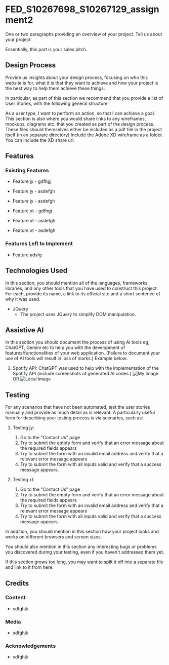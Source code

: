 # FED_S10267698_S10267129_assignment2
One or two paragraphs providing an overview of your project. Tell us about your project.

Essentially, this part is your sales pitch.
## Design Process
Provide us insights about your design process, focusing on who this website is for, what it is that they want to achieve and how your project is the best way to help them achieve these things.

In particular, as part of this section we recommend that you provide a list of User Stories, with the following general structure:

As a user type, I want to perform an action, so that I can achieve a goal.
This section is also where you would share links to any wireframes, mockups, diagrams etc. that you created as part of the design process. These files should themselves either be included as a pdf file in the project itself (in an separate directory) Include the Adobe XD wireframe as a folder. You can include the XD share url.
## Features
### Existing Features
- Feature jy - gdfhgj
- Feature jy - asdefgh
- Feature jy - asdefgh

- Feature xt - gdfhgj
- Feature xt - asdefgh
- Feature xt - asdefgh
### Features Left to Implement
- Feature adsfg
## Technologies Used
In this section, you should mention all of the languages, frameworks, libraries, and any other tools that you have used to construct this project. For each, provide its name, a link to its official site and a short sentence of why it was used.

- JQuery
  - The project uses JQuery to simplify DOM manipulation.
## Assistive AI
In this section you should document the process of using AI tools eg, ChatGPT, Gemini etc to help you with the development of features/functionalities of your web application. (Failure to document your use of AI tools will result in loss of marks.) Example below:

1. Spotify API: ChatGPT was used to help with the implementation of the Spotify API (include screenshots of generated AI codes.)
![My Image](https://example.com/image.jpg)
OR 
![Local Image](./image.jpg)
## Testing
For any scenarios that have not been automated, test the user stories manually and provide as much detail as is relevant. A particularly useful form for describing your testing process is via scenarios, such as:

1. Testing jy:
   1. Go to the "Contact Us" page
   2. Try to submit the empty form and verify that an error message about the required fields appears
   3. Try to submit the form with an invalid email address and verify that a relevant error message appears
   4. Try to submit the form with all inputs valid and verify that a success message appears.


1. Testing xt:
   1. Go to the "Contact Us" page
   2. Try to submit the empty form and verify that an error message about the required fields appears
   3. Try to submit the form with an invalid email address and verify that a relevant error message appears
   4. Try to submit the form with all inputs valid and verify that a success message appears.
   
In addition, you should mention in this section how your project looks and works on different browsers and screen sizes.

You should also mention in this section any interesting bugs or problems you discovered during your testing, even if you haven't addressed them yet.

If this section grows too long, you may want to split it off into a separate file and link to it from here.
## Credits
### Content
- sdfghjk
### Media
- sdfghjk
### Acknowledgements
- sdfghjk
